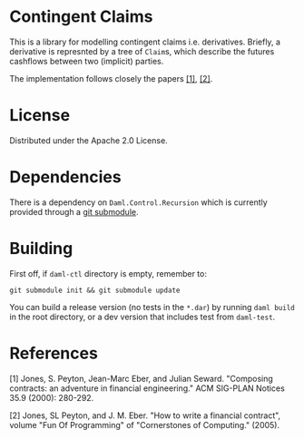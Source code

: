 # Contingent Claims

This is a library for modelling contingent claims i.e. derivatives. Briefly, a
derivative is represnted by a tree of `Claim`s, which describe the futures
cashflows between two (implicit) parties.

The implementation follows closely the papers [[1]](#1), [[2]](#2).

# License

Distributed under the Apache 2.0 License.

# Dependencies

There is a dependency on `Daml.Control.Recursion` which is currently provided
through a [git submodule](https://git-scm.com/book/en/v2/Git-Tools-Submodules).

# Building

First off, if `daml-ctl` directory is empty, remember to:

```
git submodule init && git submodule update
```

You can build a release version (no tests in the `*.dar`) by running `daml
build` in the root directory, or a dev version that includes test from
`daml-test`.

# References

<a id="1">[1]</a>
Jones, S. Peyton, Jean-Marc Eber, and Julian Seward.
"Composing contracts: an adventure in financial engineering."
ACM SIG-PLAN Notices 35.9 (2000): 280-292.

<a id="2">[2]</a>
Jones, SL Peyton, and J. M. Eber.
"How to write a financial contract",
volume "Fun Of Programming" of "Cornerstones of Computing." (2005).


